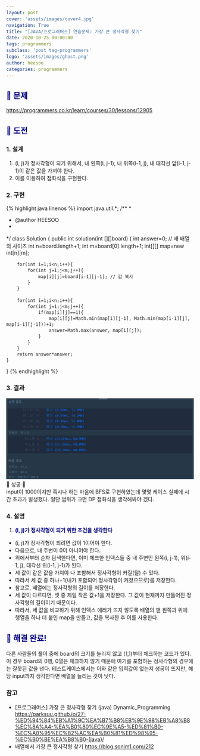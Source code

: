 ```yaml
---
layout: post
cover: 'assets/images/cover4.jpg'
navigation: True
title: "[JAVA/프로그래머스] 연습문제: 가장 큰 정사각형 찾기"
date: 2020-10-25 00:00:00
tags: programmers
subclass: 'post tag-programmers'
logo: 'assets/images/ghost.png'
author: heesoo
categories: programmers
---
```

## <span style="color:navy">👀 문제</span>
<https://programmers.co.kr/learn/courses/30/lessons/12905>

## <span style="color:navy">👊 도전</span>

### 1. 설계
1. (i, j)가 정사각형이 되기 위해서, 내 왼쪽(i, j-1), 내 위쪽(i-1, j), 내 대각선 앞(i-1, j-1)이 같은 값을 가져야 한다.
2. 이를 이용하여 점화식을 구현한다.

### 2. 구현 
{% highlight java linenos %}
import java.util.*;
/**
 *
 * @author HEESOO
 *
 */
class Solution
{
    public int solution(int [][]board)
    {
        int answer=0;
        // 새 배열의 사이즈
        int n=board.length+1;
        int m=board[0].length+1;
        int[][] map=new int[n][m];
        
        for(int i=1;i<n;i++){
            for(int j=1;j<m;j++){
                map[i][j]=board[i-1][j-1]; // 값 복사
            }
        }

        for(int i=1;i<n;i++){
            for(int j=1;j<m;j++){
                if(map[i][j]==1){
                    map[i][j]=Math.min(map[i][j-1], Math.min(map[i-1][j], map[i-1][j-1]))+1;
                    answer=Math.max(answer, map[i][j]);
                }
            }
        }
        return answer*answer;
    }
}
{% endhighlight %}

### 3. 결과
![실행결과](./assets/images/201025_3.PNG)
🤟 성공 🤟  
input이 1000이지만 혹시나 하는 마음에 BFS로 구현하였는데 몇몇 케이스 실패에 시간 초과가 발생했다. 일단 범위가 크면 DP 점화식을 생각해봐야 겠다.


### 4. 설명
1. **<span style="color:navy">(i, j)가 정사각형이 되기 위한 조건을 생각한다</span>**
- (i, j)가 정사각형이 되려면 값이 1이어야 한다.
- 다음으로, 내 주변이 0이 아니어야 한다.
- 위에서부터 순차 탐색한다면, 이미 체크한 인덱스들 중 내 주변인 왼쪽(i, j-1), 위(i-1, j), 대각선 위(i-1, j-1)가 된다.
- 세 값이 같은 값을 가져야 나 포함해서 정사각형이 커질(될) 수 있다. 
- 따라서 세 값 중 하나+1(내가 포함되어 정사각형이 커졌으므로)를 저장한다.
- 참고로, 배열에는 정사각형의 길이를 저장한다.
- 세 값이 다르다면, 셋 중 제일 작은 값+1을 저장한다. 그 값이 현재까지 만들어진 정사각형의 길이이기 때문이다.
- 따라서, 세 값을 비교하기 위해 인덱스 에러가 뜨지 않도록 배열의 맨 왼쪽과 위에 행열을 하나 더 붙인 map을 만들고, 값을 복사한 후 이를 사용한다.
  
## <span style="color:navy">👏 해결 완료!</span>
다른 사람들의 풀이 중에 board의 크기를 늘리지 않고 (1,1)부터 체크하는 코드가 있다. 이 경우 board의 0행, 0열은 체크하지 않기 때문에 여기를 포함하는 정사각형의 경우에는 잘못된 값을 낸다. 테스트케이스에서는 이와 같은 입력값이 없는지 성공이 뜨지만, 해당 input까지 생각한다면 배열을 늘리는 것이 낫다.

### 참고
- [프로그래머스] 가장 큰 정사각형 찾기 (java) Dynamic_Programming <https://parksuu.github.io/27-%ED%94%84%EB%A1%9C%EA%B7%B8%EB%9E%98%EB%A8%B8%EC%8A%A4-%EA%B0%80%EC%9E%A5-%ED%81%B0-%EC%A0%95%EC%82%AC%EA%B0%81%ED%98%95-%EC%B0%BE%EA%B8%B0-(java)/>
- 배열에서 가장 큰 정사각형 찾기 <https://blog.sonim1.com/212>